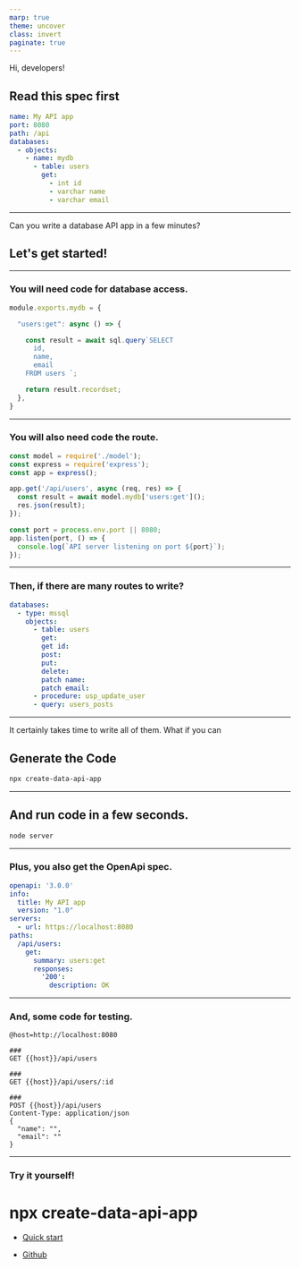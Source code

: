 ```yaml
---
marp: true
theme: uncover
class: invert
paginate: true
---
```


Hi, developers!

## Read this spec first

```yaml
name: My API app
port: 8080
path: /api
databases:
  - objects:
    - name: mydb
      - table: users
        get:
          - int id
          - varchar name
          - varchar email
```

<!-- footer: press [space] to continue -->

---

Can you write a database API app in a few minutes?

## Let's get started!

---

### You will need code for database access.

>

```javascript
module.exports.mydb = {

  "users:get": async () => {

    const result = await sql.query`SELECT
      id,
      name,
      email
    FROM users `;

    return result.recordset;
  },
}
```

---

### You will also need code the route.

>

```javascript
const model = require('./model');
const express = require('express');
const app = express();

app.get('/api/users', async (req, res) => {
  const result = await model.mydb['users:get']();
  res.json(result);
});

const port = process.env.port || 8080;
app.listen(port, () => {
  console.log(`API server listening on port ${port}`);
});
```

---

### Then, if there are many routes to write?

```yaml
databases:
  - type: mssql
    objects:
      - table: users
        get:
        get id:
        post:
        put:
        delete:
        patch name:
        patch email:
      - procedure: usp_update_user
      - query: users_posts
```

---

It certainly takes time to write all of them. What if you can

## Generate the Code

```bash
npx create-data-api-app
```

---

## And run code in a few seconds.

```bash
node server
```

---

### Plus, you also get the OpenApi spec.

>

```yaml
openapi: '3.0.0'
info:
  title: My API app
  version: "1.0"
servers:
  - url: https://localhost:8080
paths:
  /api/users:
    get:
      summary: users:get
      responses:
        '200':
          description: OK
```

---

### And, some code for testing.

```
@host=http://localhost:8080

###
GET {{host}}/api/users

###
GET {{host}}/api/users/:id

###
POST {{host}}/api/users
Content-Type: application/json
{
  "name": "",
  "email": ""
}
```

---

### Try it yourself!

# npx create-data-api-app

- [Quick start](quick-start.index)

- [Github](https://github.com/yysun/create-data-api-app/)

